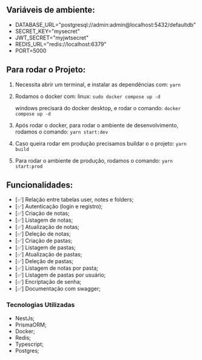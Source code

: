 ## Variáveis de ambiente:

- DATABASE_URL="postgresql://admin:admin@localhost:5432/defaultdb"
- SECRET_KEY="mysecret"
- JWT_SECRET="myjwtsecret"
- REDIS_URL="redis://localhost:6379"
- PORT=5000

## Para rodar o Projeto:

1. Necessita abrir um terminal, e instalar as dependências com:
   `yarn`

2. Rodamos o docker com:
   linux:
   `sudo docker compose up -d`

   windows precisará do docker desktop, e rodar o comando:
   `docker compose up -d`

3. Após rodar o docker, para rodar o ambiente de desenvolvimento, rodamos o comando:
   `yarn start:dev`

4. Caso queira rodar em produção precisamos buildar o o projeto:
   `yarn build`

5. Para rodar o ambiente de produção, rodamos o comando:
   `yarn start:prod`

## Funcionalidades:

- [✅] Relação entre tabelas user, notes e folders;
- [✅] Autenticação (login e registro);
- [✅] Criação de notas;
- [✅] Listagem de notas;
- [✅] Atualização de notas;
- [✅] Deleção de notas;
- [✅] Criação de pastas;
- [✅] Listagem de pastas;
- [✅] Atualização de pastas;
- [✅] Deleção de pastas;
- [✅] Listagem de notas por pasta;
- [✅] Listagem de pastas por usuário;
- [✅] Encriptação de senha;
- [✅] Documentação com swagger;

### Tecnologias Utilizadas

- NestJs;
- PrismaORM;
- Docker;
- Redis;
- Typescript;
- Postgres;
